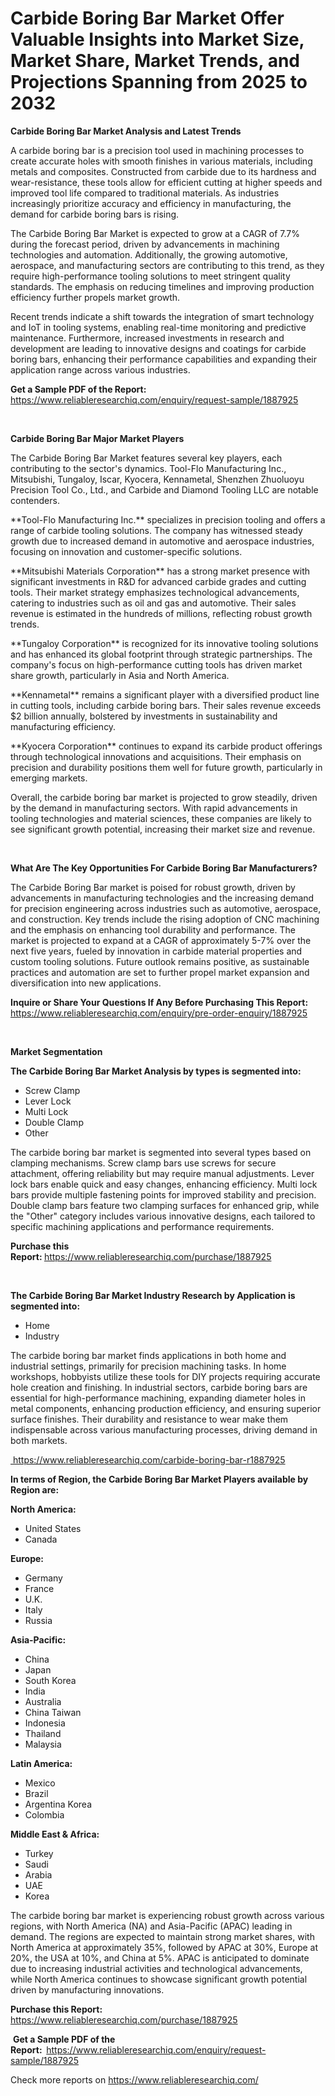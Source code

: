 <p><h1>Carbide Boring Bar Market Offer Valuable Insights into Market Size, Market Share, Market Trends, and Projections Spanning from 2025 to 2032</h1></p><p><strong>Carbide Boring Bar Market Analysis and Latest Trends</strong></p>
<p><p>A carbide boring bar is a precision tool used in machining processes to create accurate holes with smooth finishes in various materials, including metals and composites. Constructed from carbide due to its hardness and wear-resistance, these tools allow for efficient cutting at higher speeds and improved tool life compared to traditional materials. As industries increasingly prioritize accuracy and efficiency in manufacturing, the demand for carbide boring bars is rising.</p><p>The Carbide Boring Bar Market is expected to grow at a CAGR of 7.7% during the forecast period, driven by advancements in machining technologies and automation. Additionally, the growing automotive, aerospace, and manufacturing sectors are contributing to this trend, as they require high-performance tooling solutions to meet stringent quality standards. The emphasis on reducing timelines and improving production efficiency further propels market growth. </p><p>Recent trends indicate a shift towards the integration of smart technology and IoT in tooling systems, enabling real-time monitoring and predictive maintenance. Furthermore, increased investments in research and development are leading to innovative designs and coatings for carbide boring bars, enhancing their performance capabilities and expanding their application range across various industries.</p></p>
<p><strong>Get a Sample PDF of the Report:&nbsp;</strong> <a href="https://www.reliableresearchiq.com/enquiry/request-sample/1887925?utm_campaign=2230&utm_medium=2&utm_source=Github&utm_content=ia&utm_term=20022025&utm_id=carbide-boring-bar">https://www.reliableresearchiq.com/enquiry/request-sample/1887925</a></p>
<p>&nbsp;</p>
<p><strong>Carbide Boring Bar Major Market Players</strong></p>
<p><p>The Carbide Boring Bar Market features several key players, each contributing to the sector's dynamics. Tool-Flo Manufacturing Inc., Mitsubishi, Tungaloy, Iscar, Kyocera, Kennametal, Shenzhen Zhuoluoyu Precision Tool Co., Ltd., and Carbide and Diamond Tooling LLC are notable contenders.</p><p>**Tool-Flo Manufacturing Inc.** specializes in precision tooling and offers a range of carbide tooling solutions. The company has witnessed steady growth due to increased demand in automotive and aerospace industries, focusing on innovation and customer-specific solutions.</p><p>**Mitsubishi Materials Corporation** has a strong market presence with significant investments in R&D for advanced carbide grades and cutting tools. Their market strategy emphasizes technological advancements, catering to industries such as oil and gas and automotive. Their sales revenue is estimated in the hundreds of millions, reflecting robust growth trends.</p><p>**Tungaloy Corporation** is recognized for its innovative tooling solutions and has enhanced its global footprint through strategic partnerships. The company's focus on high-performance cutting tools has driven market share growth, particularly in Asia and North America.</p><p>**Kennametal** remains a significant player with a diversified product line in cutting tools, including carbide boring bars. Their sales revenue exceeds $2 billion annually, bolstered by investments in sustainability and manufacturing efficiency.</p><p>**Kyocera Corporation** continues to expand its carbide product offerings through technological innovations and acquisitions. Their emphasis on precision and durability positions them well for future growth, particularly in emerging markets.</p><p>Overall, the carbide boring bar market is projected to grow steadily, driven by the demand in manufacturing sectors. With rapid advancements in tooling technologies and material sciences, these companies are likely to see significant growth potential, increasing their market size and revenue.</p></p>
<p>&nbsp;</p>
<p><strong>What Are The Key Opportunities For Carbide Boring Bar Manufacturers?</strong></p>
<p><p>The Carbide Boring Bar market is poised for robust growth, driven by advancements in manufacturing technologies and the increasing demand for precision engineering across industries such as automotive, aerospace, and construction. Key trends include the rising adoption of CNC machining and the emphasis on enhancing tool durability and performance. The market is projected to expand at a CAGR of approximately 5-7% over the next five years, fueled by innovation in carbide material properties and custom tooling solutions. Future outlook remains positive, as sustainable practices and automation are set to further propel market expansion and diversification into new applications.</p></p>
<p><strong>Inquire or Share Your Questions If Any Before Purchasing This Report:</strong> <a href="https://www.reliableresearchiq.com/enquiry/pre-order-enquiry/1887925?utm_campaign=2230&utm_medium=2&utm_source=Github&utm_content=ia&utm_term=20022025&utm_id=carbide-boring-bar">https://www.reliableresearchiq.com/enquiry/pre-order-enquiry/1887925</a></p>
<p>&nbsp;</p>
<p><strong>Market Segmentation</strong></p>
<p><strong>The Carbide Boring Bar Market Analysis by types is segmented into:</strong></p>
<p><ul><li>Screw Clamp</li><li>Lever Lock</li><li>Multi Lock</li><li>Double Clamp</li><li>Other</li></ul></p>
<p><p>The carbide boring bar market is segmented into several types based on clamping mechanisms. Screw clamp bars use screws for secure attachment, offering reliability but may require manual adjustments. Lever lock bars enable quick and easy changes, enhancing efficiency. Multi lock bars provide multiple fastening points for improved stability and precision. Double clamp bars feature two clamping surfaces for enhanced grip, while the "Other" category includes various innovative designs, each tailored to specific machining applications and performance requirements.</p></p>
<p><strong>Purchase this Report:&nbsp;</strong><a href="https://www.reliableresearchiq.com/purchase/1887925?utm_campaign=2230&utm_medium=2&utm_source=Github&utm_content=ia&utm_term=20022025&utm_id=carbide-boring-bar">https://www.reliableresearchiq.com/purchase/1887925</a></p>
<p>&nbsp;</p>
<p><strong>The Carbide Boring Bar Market Industry Research by Application is segmented into:</strong></p>
<p><ul><li>Home</li><li>Industry</li></ul></p>
<p><p>The carbide boring bar market finds applications in both home and industrial settings, primarily for precision machining tasks. In home workshops, hobbyists utilize these tools for DIY projects requiring accurate hole creation and finishing. In industrial sectors, carbide boring bars are essential for high-performance machining, expanding diameter holes in metal components, enhancing production efficiency, and ensuring superior surface finishes. Their durability and resistance to wear make them indispensable across various manufacturing processes, driving demand in both markets.</p></p>
<p><a href="https://www.reliableresearchiq.com/carbide-boring-bar-r1887925?utm_campaign=2230&utm_medium=2&utm_source=Github&utm_content=ia&utm_term=20022025&utm_id=carbide-boring-bar">&nbsp;https://www.reliableresearchiq.com/carbide-boring-bar-r1887925</a></p>
<p><strong>In terms of Region, the Carbide Boring Bar Market Players available by Region are:</strong></p>
<p>
    <p> <strong> North America: </strong>
        <ul>
            <li>United States</li>
            <li>Canada</li>
        </ul>
        </p> 
    <p> <strong> Europe: </strong>
        <ul>
            <li>Germany</li>
            <li>France</li>
            <li>U.K.</li>
            <li>Italy</li>
            <li>Russia</li>
        </ul>
        </p> 
    <p> <strong> Asia-Pacific: </strong>
        <ul>
            <li>China</li>
            <li>Japan</li>
            <li>South Korea</li>
            <li>India</li>
            <li>Australia</li>
            <li>China Taiwan</li>
            <li>Indonesia</li>
            <li>Thailand</li>
            <li>Malaysia</li>
        </ul>
        </p> 
    <p> <strong> Latin America: </strong>
        <ul>
            <li>Mexico</li>
            <li>Brazil</li>
            <li>Argentina Korea</li>
            <li>Colombia</li>
        </ul>
        </p> 
    <p> <strong> Middle East & Africa: </strong>
        <ul>
            <li>Turkey</li>
            <li>Saudi</li>
            <li>Arabia</li>
            <li>UAE</li>
            <li>Korea</li>
        </ul>
    </p>
    </p>
<p><p>The carbide boring bar market is experiencing robust growth across various regions, with North America (NA) and Asia-Pacific (APAC) leading in demand. The regions are expected to maintain strong market shares, with North America at approximately 35%, followed by APAC at 30%, Europe at 20%, the USA at 10%, and China at 5%. APAC is anticipated to dominate due to increasing industrial activities and technological advancements, while North America continues to showcase significant growth potential driven by manufacturing innovations.</p></p>
<p><strong>Purchase this Report: </strong><a href="https://www.reliableresearchiq.com/purchase/1887925?utm_campaign=2230&utm_medium=2&utm_source=Github&utm_content=ia&utm_term=20022025&utm_id=carbide-boring-bar">https://www.reliableresearchiq.com/purchase/1887925</a></p>
<p>&nbsp;<strong>Get a Sample PDF of the Report:&nbsp;&nbsp;</strong><a href="https://www.reliableresearchiq.com/enquiry/request-sample/1887925?utm_campaign=2230&utm_medium=2&utm_source=Github&utm_content=ia&utm_term=20022025&utm_id=carbide-boring-bar">https://www.reliableresearchiq.com/enquiry/request-sample/1887925</a></p>
<p><strong></strong></p>
<p>Check more reports on <a href="https://www.reliableresearchiq.com/?utm_campaign=2230&utm_medium=2&utm_source=Github&utm_content=ia&utm_term=20022025&utm_id=carbide-boring-bar">https://www.reliableresearchiq.com/</a></p>